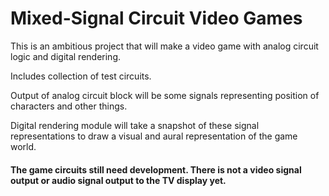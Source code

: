 # Mixed-Signal Circuit Video Games

This is an ambitious project that will make a video game with analog circuit logic 
and digital rendering.

Includes collection of test circuits.

Output of analog circuit block will be some signals representing position of characters and other things.

Digital rendering module will take a snapshot of these signal representations to draw a visual and aural 
representation of the game world.

#### The game circuits still need development. There is not a video signal output or audio signal output to the TV display yet.


